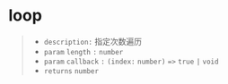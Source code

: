 # loop

> - `description:` 指定次数遍历
> - `param` `length` `:` `number`
> - `param`  `callback` `:` `(index:` `number)` `=>` `true` `|` `void`
> - `returns` `number`
